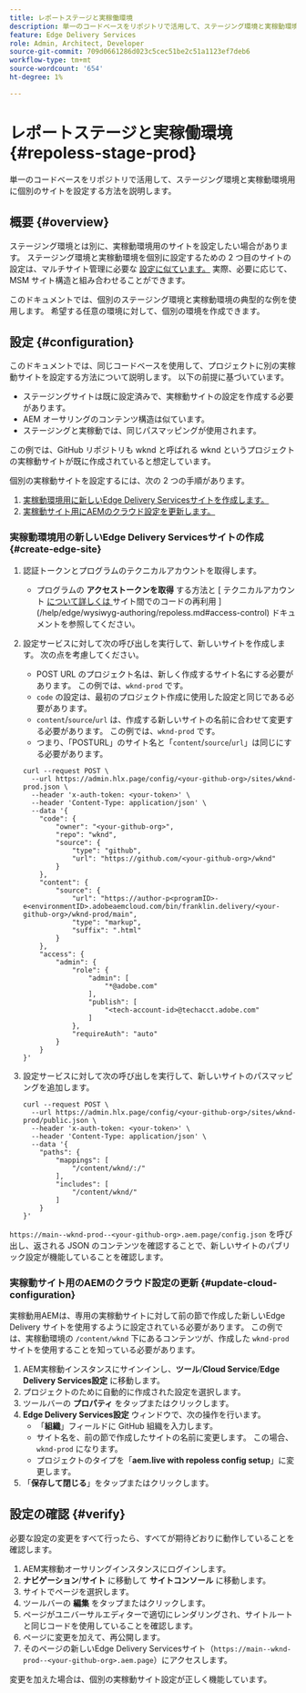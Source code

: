 ```yaml
---
title: レポートステージと実稼働環境
description: 単一のコードベースをリポジトリで活用して、ステージング環境と実稼動環境用に個別のサイトを設定する方法を説明します。
feature: Edge Delivery Services
role: Admin, Architect, Developer
source-git-commit: 709d0661286d023c5cec51be2c51a1123ef7deb6
workflow-type: tm+mt
source-wordcount: '654'
ht-degree: 1%

---
```



# レポートステージと実稼働環境 {#repoless-stage-prod}

単一のコードベースをリポジトリで活用して、ステージング環境と実稼動環境用に個別のサイトを設定する方法を説明します。

## 概要 {#overview}

ステージング環境とは別に、実稼動環境用のサイトを設定したい場合があります。 ステージング環境と実稼動環境を個別に設定するための 2 つ目のサイトの設定は、マルチサイト管理に必要な [ 設定に似ています。](/help/edge/wysiwyg-authoring/repoless-msm.md) 実際、必要に応じて、MSM サイト構造と組み合わせることができます。

このドキュメントでは、個別のステージング環境と実稼動環境の典型的な例を使用します。 希望する任意の環境に対して、個別の環境を作成できます。

## 設定 {#configuration}

このドキュメントでは、同じコードベースを使用して、プロジェクトに別の実稼動サイトを設定する方法について説明します。 以下の前提に基づいています。

* ステージングサイトは既に設定済みで、実稼動サイトの設定を作成する必要があります。
* AEM オーサリングのコンテンツ構造は似ています。
* ステージングと実稼動では、同じパスマッピングが使用されます。

この例では、GitHub リポジトリも wknd と呼ばれる wknd というプロジェクトの実稼動サイトが既に作成されていると想定しています。

個別の実稼動サイトを設定するには、次の 2 つの手順があります。

1. [実稼動環境用に新しいEdge Delivery Servicesサイトを作成します。](#create-edge-site)
1. [実稼動サイト用にAEMのクラウド設定を更新します。](#update-cloud-configuration)

### 実稼動環境用の新しいEdge Delivery Servicesサイトの作成 {#create-edge-site}

1. 認証トークンとプログラムのテクニカルアカウントを取得します。
   * プログラムの **アクセストークンを取得** する方法と [ テクニカルアカウント [ について詳しくは ](/help/edge/wysiwyg-authoring/repoless.md#access-token) サイト間でのコードの再利用 ](/help/edge/wysiwyg-authoring/repoless.md#access-control) ドキュメントを参照してください。
1. 設定サービスに対して次の呼び出しを実行して、新しいサイトを作成します。 次の点を考慮してください。
   * POST URL のプロジェクト名は、新しく作成するサイト名にする必要があります。 この例では、`wknd-prod` です。
   * `code` の設定は、最初のプロジェクト作成に使用した設定と同じである必要があります。
   * `content`/`source`/`url` は、作成する新しいサイトの名前に合わせて変更する必要があります。 この例では、`wknd-prod` です。
   * つまり、「POSTURL」のサイト名と「`content`/`source`/`url`」は同じにする必要があります。

   ```text
   curl --request POST \
     --url https://admin.hlx.page/config/<your-github-org>/sites/wknd-prod.json \
     --header 'x-auth-token: <your-token>' \
     --header 'Content-Type: application/json' \
     --data '{
       "code": {
           "owner": "<your-github-org>",
           "repo": "wknd",
           "source": {
               "type": "github",
               "url": "https://github.com/<your-github-org>/wknd"
           }
       },
       "content": {
           "source": {
               "url": "https://author-p<programID>-e<environmentID>.adobeaemcloud.com/bin/franklin.delivery/<your-github-org>/wknd-prod/main",
               "type": "markup",
               "suffix": ".html"
           }
       },
       "access": {
           "admin": {
               "role": {
                   "admin": [
                       "*@adobe.com"
                   ],
                   "publish": [
                       "<tech-account-id>@techacct.adobe.com"
                   ]
               },
               "requireAuth": "auto"
           }
       }
   }'
   ```

1. 設定サービスに対して次の呼び出しを実行して、新しいサイトのパスマッピングを追加します。

   ```text
   curl --request POST \
     --url https://admin.hlx.page/config/<your-github-org>/sites/wknd-prod/public.json \
     --header 'x-auth-token: <your-token>' \
     --header 'Content-Type: application/json' \
     --data '{
       "paths": {
           "mappings": [
               "/content/wknd/:/"
           ],
           "includes": [
               "/content/wknd/"
           ]
       }
   }'
   ```

`https://main--wknd-prod--<your-github-org>.aem.page/config.json` を呼び出し、返される JSON のコンテンツを確認することで、新しいサイトのパブリック設定が機能していることを確認します。

### 実稼動サイト用のAEMのクラウド設定の更新 {#update-cloud-configuration}

実稼動用AEMは、専用の実稼動サイトに対して前の節で作成した新しいEdge Delivery サイトを使用するように設定されている必要があります。 この例では、実稼動環境の `/content/wknd` 下にあるコンテンツが、作成した `wknd-prod` サイトを使用することを知っている必要があります。

1. AEM実稼動インスタンスにサインインし、**ツール**/**Cloud Service**/**Edge Delivery Services設定** に移動します。
1. プロジェクトのために自動的に作成された設定を選択します。
1. ツールバーの **プロパティ** をタップまたはクリックします。
1. **Edge Delivery Services設定** ウィンドウで、次の操作を行います。
   * 「**組織**」フィールドに GitHub 組織を入力します。
   * サイト名を、前の節で作成したサイトの名前に変更します。 この場合、`wknd-prod` になります。
   * プロジェクトのタイプを「**aem.live with repoless config setup**」に変更します。
1. 「**保存して閉じる**」をタップまたはクリックします。

## 設定の確認 {#verify}

必要な設定の変更をすべて行ったら、すべてが期待どおりに動作していることを確認します。

1. AEM実稼動オーサリングインスタンスにログインします。
1. **ナビゲーション**/**サイト** に移動して **サイトコンソール** に移動します。
1. サイトでページを選択します。
1. ツールバーの **編集** をタップまたはクリックします。
1. ページがユニバーサルエディターで適切にレンダリングされ、サイトルートと同じコードを使用していることを確認します。
1. ページに変更を加えて、再公開します。
1. そのページの新しいEdge Delivery Servicesサイト（`https://main--wknd-prod--<your-github-org>.aem.page`）にアクセスします。

変更を加えた場合は、個別の実稼動サイト設定が正しく機能しています。
